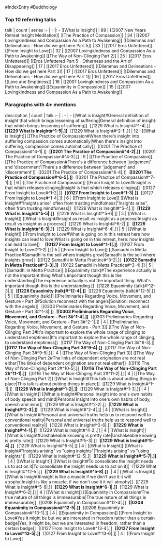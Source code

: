#IndexEntry #Buddhology

### Top 10 referring talks
talk | count | series
:- | - |: -
[[What is Insight]] | 89 | [[2007 New Years Retreat Insight Meditation]]
[[The Practice of Compassion]] | 34 | [[2007 Lovingkindness and Compassion As a Path to Awakening]]
[[Dilemmas and Delineations - How did we get here Part 5]] | 33 | [[2017 Eros Unfettered]]
[[From Insight to Love]] | 32 | [[2007 Lovingkindness and Compassion As a Path to Awakening]]
[[The Way of Non-Clinging Part 2]] | 25 | [[2017 Eros Unfettered]]
[[Eros Unfettered Part 5 - Otherness and the Art of Disappearing]] | 17 | [[2017 Eros Unfettered]]
[[Dilemmas and Delineations - How did we get here Part 3]] | 17 | [[2017 Eros Unfettered]]
[[Dilemmas and Delineations - How did we get here Part 1]] | 16 | [[2017 Eros Unfettered]]
[[Love and Emptiness]] | 16 | [[2007 Lovingkindness and Compassion As a Path to Awakening]]
[[Equanimity in Compassion]] | 15 | [[2007 Lovingkindness and Compassion As a Path to Awakening]]

### Paragraphs with 4+ mentions
description | count | talk
:- | : - | -
[[What is Insight#General definition of insight that which brings lessening of suffering\|General definition of insight: that which brings lessening of suffering]] &nbsp;&nbsp;[[1229 What is Insight#^1-4\|.]] &nbsp; **[[1229 What is Insight#^1-5\|.]]** &nbsp; [[1229 What is Insight#^2-1\|.]] | 12 | [[What is Insight]]
[[The Practice of Compassion#When there's insight into suffering compassion comes automatically\|When there's insight into suffering, compassion comes automatically]] &nbsp;&nbsp;[[0201 The Practice of Compassion#^4-1\|.]] &nbsp; **[[0201 The Practice of Compassion#^4-2\|.]]** &nbsp; [[0201 The Practice of Compassion#^4-3\|.]] | 9 | [[The Practice of Compassion]]
[[The Practice of Compassion#There's a difference between 'judgement' and 'discernment'\|There's a difference between 'judgement' and 'discernment']] &nbsp;&nbsp;[[0201 The Practice of Compassion#^6-4\|.]] &nbsp; **[[0201 The Practice of Compassion#^6-5\|.]]** &nbsp; [[0201 The Practice of Compassion#^7-1\|.]] | 6 | [[The Practice of Compassion]]
[[From Insight to Love#Insight is that which releases clinging\|Insight is that which releases clinging]] &nbsp;&nbsp;[[0127 From Insight to Love#^1-2\|.]] &nbsp; **[[0127 From Insight to Love#^1-3\|.]]** &nbsp; [[0127 From Insight to Love#^1-4\|.]] | 6 | [[From Insight to Love]]
[[What is Insight#"Insights arise" often from trusting mindfulness\|"Insights arise", often from trusting mindfulness]] &nbsp;&nbsp;[[1229 What is Insight#^5-4\|.]] &nbsp; **[[1229 What is Insight#^5-5\|.]]** &nbsp; [[1229 What is Insight#^5-6\|.]] | 5 | [[What is Insight]]
[[What is Insight#Insight as result vs insight as a process\|Insight as result vs insight as a process]] &nbsp;&nbsp;[[1229 What is Insight#^6-2\|.]] &nbsp; **[[1229 What is Insight#^6-3\|.]]** &nbsp; [[1229 What is Insight#^6-4\|.]] | 5 | [[What is Insight]]
[[From Insight to Love#What is going on in this retreat here how insights can lead to love\|What is going on in this retreat, here: how insights can lead to love]] &nbsp;&nbsp; &nbsp; **[[0127 From Insight to Love#^1-1\|.]]** &nbsp; [[0127 From Insight to Love#^1-2\|.]] | 5 | [[From Insight to Love]]
[[Samadhi in Metta Practice#Samadhi is the soil where insights grow\|Samadhi is the soil where insights grow]] &nbsp;&nbsp;[[0122 Samadhi in Metta Practice#^3-2\|.]] &nbsp; **[[0122 Samadhi in Metta Practice#^3-3\|.]]** &nbsp; [[0122 Samadhi in Metta Practice#^3-4\|.]] | 5 | [[Samadhi in Metta Practice]]
[[Equanimity (talk)#The experience actually is not the important thing What's important though this is the understanding\|The experience actually is not the important thing. What's important though this is the understanding.]] &nbsp;&nbsp;[[1228 Equanimity (talk)#^12-3\|.]] &nbsp; **[[1228 Equanimity (talk)#^12-4\|.]]** &nbsp; [[1228 Equanimity (talk)#^12-5\|.]] | 5 | [[Equanimity (talk)]]
[[Preliminaries Regarding Voice, Movement, and Gesture - Part 3#Solution reconnect with the angels\|Solution: reconnect with the angels]] &nbsp;&nbsp;[[0303 Preliminaries Regarding Voice, Movement, and Gesture - Part 3#^1-3\|.]] &nbsp; **[[0303 Preliminaries Regarding Voice, Movement, and Gesture - Part 3#^1-4\|.]]** &nbsp; [[0303 Preliminaries Regarding Voice, Movement, and Gesture - Part 3#^2-1\|.]] | 4 | [[Preliminaries Regarding Voice, Movement, and Gesture - Part 3]]
[[The Way of Non-Clinging Part 3#It's important to explore the whole range of clinging to understand emptiness\|It's important to explore the whole range of clinging, to understand emptiness]] &nbsp;&nbsp;[[0117 The Way of Non-Clinging Part 3#^9-3\|.]] &nbsp; **[[0117 The Way of Non-Clinging Part 3#^9-4\|.]]** &nbsp; [[0117 The Way of Non-Clinging Part 3#^9-5\|.]] | 4 | [[The Way of Non-Clinging Part 3]]
[[The Way of Non-Clinging Part 2#The links of dependent origination are not real either\|The links of dependent origination are not real either]] &nbsp;&nbsp;[[0116 The Way of Non-Clinging Part 2#^10-5\|.]] &nbsp; **[[0116 The Way of Non-Clinging Part 2#^11-1\|.]]** &nbsp; [[0116 The Way of Non-Clinging Part 2#^11-2\|.]] | 4 | [[The Way of Non-Clinging Part 2]]
[[What is Insight#This talk is about putting things in place\|This talk is about putting things in place]] &nbsp;&nbsp;[[1229 What is Insight#^1-1\|.]] &nbsp; **[[1229 What is Insight#^1-2\|.]]** &nbsp; [[1229 What is Insight#^1-3\|.]] | 4 | [[What is Insight]]
[[What is Insight#Personal insight into one's own habits of body speech and mind\|Personal insight into one's own habits of body, speech and mind]] &nbsp;&nbsp;[[1229 What is Insight#^2-2\|.]] &nbsp; **[[1229 What is Insight#^2-3\|.]]** &nbsp; [[1229 What is Insight#^2-4\|.]] | 4 | [[What is Insight]]
[[What is Insight#Personal and universal truths help us to respond well to conventional reality\|Personal and universal truths help us to respond well to conventional reality]] &nbsp;&nbsp;[[1229 What is Insight#^3-6\|.]] &nbsp; **[[1229 What is Insight#^4-1\|.]]** &nbsp; [[1229 What is Insight#^4-2\|.]] | 4 | [[What is Insight]]
[[What is Insight#Unshakeable knowing is pretty rate\|Unshakeable knowing is pretty rate]] &nbsp;&nbsp;[[1229 What is Insight#^5-3\|.]] &nbsp; **[[1229 What is Insight#^5-4\|.]]** &nbsp; [[1229 What is Insight#^5-5\|.]] | 4 | [[What is Insight]]
[[What is Insight#"Insights arising" vs "using insights"\|"Insights arising" vs "using insights"]] &nbsp;&nbsp;[[1229 What is Insight#^12-5\|.]] &nbsp; **[[1229 What is Insight#^5-7\|.]]** &nbsp;  | 4 | [[What is Insight]]
[[What is Insight#To consolidate the insight needs us to act on it\|To consolidate the insight needs us to act on it]] &nbsp;&nbsp;[[1229 What is Insight#^12-5\|.]] &nbsp; **[[1229 What is Insight#^5-8\|.]]** &nbsp;  | 4 | [[What is Insight]]
[[What is Insight#Insight is like a muscle if we don't use it it will atrophy\|Insight is like a muscle, if we don't use it it will atrophy]] &nbsp;&nbsp;[[1229 What is Insight#^5-6\|.]] &nbsp; **[[1229 What is Insight#^6-1\|.]]** &nbsp; [[1229 What is Insight#^6-2\|.]] | 4 | [[What is Insight]]
[[Equanimity in Compassion#The true nature of all things is immeasurable\|The true nature of all things is immeasurable]] &nbsp;&nbsp;[[0208 Equanimity in Compassion#^12-4\|.]] &nbsp; **[[0208 Equanimity in Compassion#^12-5\|.]]** &nbsp; [[0208 Equanimity in Compassion#^13-1\|.]] | 4 | [[Equanimity in Compassion]]
[[From Insight to Love#Yes it might be but we are interested in freedom rather than a certain badge\|Yes, it might be, but we are interested in freedom, rather than a certain badge]] &nbsp;&nbsp;[[0127 From Insight to Love#^13-4\|.]] &nbsp; **[[0127 From Insight to Love#^13-5\|.]]** &nbsp; [[0127 From Insight to Love#^13-6\|.]] | 4 | [[From Insight to Love]]

